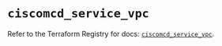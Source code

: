 # `ciscomcd_service_vpc`

Refer to the Terraform Registry for docs: [`ciscomcd_service_vpc`](https://registry.terraform.io/providers/ciscodevnet/ciscomcd/25.9.1/docs/resources/service_vpc).
